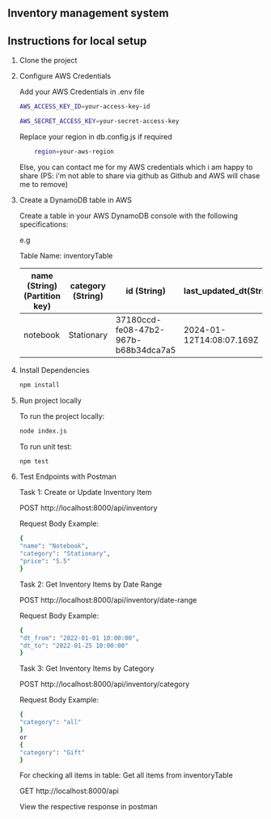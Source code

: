 ## Inventory management system
## Instructions for local setup
1. Clone the project
2. Configure AWS Credentials

    Add your AWS Credentials in .env file 
    ```sh
    AWS_ACCESS_KEY_ID=your-access-key-id

    AWS_SECRET_ACCESS_KEY=your-secret-access-key
    ```

    Replace your region in db.config.js if required
    ```sh
        region=your-aws-region
    ```

    Else, you can contact me for my AWS credentials which i am happy to share (PS: i'm not able to share via github as Github and AWS will chase me to remove)

3. Create a DynamoDB table in AWS

    Create a table in your AWS DynamoDB console with the following specifications:

    e.g

    Table Name: inventoryTable

    | name (String)(Partition key) | category (String) | id (String) | last_updated_dt(String) | price(String) |
    | ---------| ---------| ---------| ---------| ---------|
    | notebook  | Stationary | 37180ccd-fe08-47b2-967b-b68b34dca7a5 | 2024-01-12T14:08:07.169Z | 5.12 |


4. Install Dependencies

    ```sh
    npm install 
    ```

5. Run project locally

    To run the project locally:

    ```sh
    node index.js
    ```

    To run unit test:

    ```sh
    npm test
    ```

6. Test Endpoints with Postman

    Task 1: Create or Update Inventory Item

    POST http://localhost:8000/api/inventory

    Request Body Example:
    ```sh
    {
    "name": "Notebook",
    "category": "Stationary",
    "price": "5.5"
    }
    ```

    Task 2: Get Inventory Items by Date Range

    POST http://localhost:8000/api/inventory/date-range

    Request Body Example:
    ```sh
    {
    "dt_from": "2022-01-01 10:00:00",
    "dt_to": "2022-01-25 10:00:00"
    }
    ```

    Task 3: Get Inventory Items by Category

    POST http://localhost:8000/api/inventory/category

    Request Body Example:
    ```sh
    {
    "category": "all"
    }
    or
    {
    "category": "Gift"
    }
    ```

    For checking all items in table: Get all items from inventoryTable

    GET http://localhost:8000/api

    View the respective response in postman